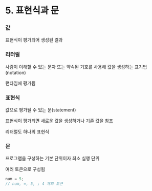 # 5. 표현식과 문

### 값

표현식이 평가되어 생성된 결과

### 리터럴

사람이 이해할 수 있는 문자 또는 약속된 기호를 사용해 값을 생성하는 표기법(notation)

런타임에 평가됨

### 표현식

값으로 평가될 수 있는 문(statement)

표현식이 평가되면 새로운 값을 생성하거나 기존 값을 참조

리터럴도 하나의 표현식

### 문

프로그램을 구성하는 기본 단위이자 최소 실행 단위

여러 토큰으로 구성됨

```jsx
num = 5;
// num, =, 5, ; 4 개의 토큰
```
